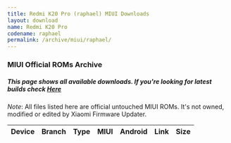 ```yaml
---
title: Redmi K20 Pro (raphael) MIUI Downloads
layout: download
name: Redmi K20 Pro
codename: raphael
permalink: /archive/miui/raphael/
---
```

### MIUI Official ROMs Archive
##### This page shows all available downloads. If you're looking for latest builds check [Here](/miui/raphael/)
*Note*: All files listed here are official untouched MIUI ROMs. It's not owned, modified or edited by Xiaomi Firmware Updater.


<div class="table-responsive-md" id="table-wrapper">
<table id="firmware" class="compact table table-striped table-hover table-sm">
    <thead class="thead-dark">
        <tr>
            <th>Device</th>
            <th>Branch</th>
            <th>Type</th>
            <th>MIUI</th>
            <th>Android</th>
            <th>Link</th>
            <th>Size</th>
        </tr>
    </thead>
    <script>loadMiuiDownloads('raphael')</script>
</table>
</div>


